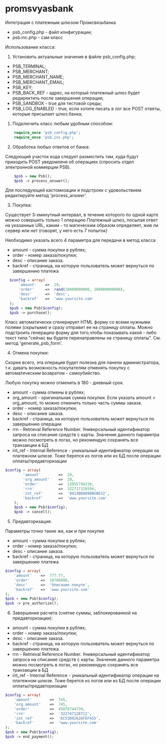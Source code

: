 promsvyasbank
=============

Интеграция с платежным шлюзом Промсвязьбанка

- psb_config.php - файл конфигурации;
- psb.inc.php - сам класс

Использование класса:

1) Установить актуальные значения в файле psb_config.php;
 - PSB_TERMINAL;
 - PSB_MERCHANT;
 - PSB_MERCHANT_NAME;
 - PSB_MERCHANT_EMAIL;
 - PSB_KEY;
 - PSB_BACK_REF - адрес, на который платежный шлюз будет редиректить после завершения операции;
 - PSB_SANDBOX - true для тестовой среды;
 - PSB_LOG_ENABLED - true, если хотите писать в лог все POST ответы, которые присылает шлюз банка;
 
1) Подключить класс любым удобным способом:
```php
    require_once 'psb_config.php';
    require_once 'psb.inc.php';
```
2) Обработка любых ответов от банка:

Следующий участок кода следует разместить там, куда будут приходить POST уведомленя об операциях (спросить отдел электронной коммерции PSB).

```php
    $psb = new Psb();
    $psb -> process_answer();
```

Для последующей кастомизации и подстроек с удовольствием редактируйте метод 'process_answer'.

3) Покупка:

Существует 3-хминутный интервал, в течение которого по одной карте можно совершить только 1 операцию
Платежный шлюз, посылая ответ на указанные URL, каким - то магическим образом определяет, жив ли сервер или нет (говорят, у него есть 7 попыток)

Необходимо указать всего 4 параметра для передачи в метод класса
- amount - сумма покупки в рублях;
- order - номер заказа/покупки;
- desc - описание заказа.
- backref - страница, на которую пользователь может вернуться по завершению платежа

```php
  $config = array(
      'amount'    =>  29,
      'order'     =>  rand(10000000000, 100000000000),
      'desc'      =>  'desc',
      'backref'   =>  'www.yoursite.com'
  );
  $psb = new Psb($config);
  $psb -> purchase();

```
Класс автоматически сгенерирует HTML форму со всеми нужными полями (скрытыми) и сразу отправит ее на страницу оплаты.
Можно подстроить генерацию форму для того,чтобы показывать какой - либо текст типа "сейчас вы будете перенаправлены на страницу оплаты".
См. метод 'generate_psb_form'.

4) Отмена покупки:

Скорее всего, эта операция будет полезна для панели администратора, т.к. давать возможность покупателям отменять покупку с автоматическим возвратом - самоубийство.

Любую покупку можно отменить в 180 - дневный срок.

- amount - сумма отмены в рублях;
- org_amount -  оригинальная сумма покупки. Если указать amount < org_amount, то можно отменить только часть суммы заказа.
- order - номер заказа/покупки;
- desc - описание заказа.
- backref - страница, на которую пользователь может вернуться по завершению операции
- rrn - Retrieval Reference Number. Универсальный идентификатор запроса на списание средств с карты. Значение данного параметра можно посмотреть в логах, но рекомендую сохранять все транзакции в БД
- int_ref - Internal Reference - уникальный идентификатор операции на платежном шлюзе. Тоже берется из логов или из БД после операции оплаты/предавторизации

```php
$config = array(
        'amount'        =>  29,
        'org_amount'    =>  29,
        'order'         =>  15955794239,
        'rrn'           =>  322717128594,
        'int_ref'       =>  '0413BDA090B5BE32',
        'backref'       =>  'www.yoursite.com'
    );
    $psb = new Psb($config);
    $psb -> cancel();
```
5) Предавторизация:

Параметры точно такие же, как и при покупке

- amount - сумма покупки в рублях;
- order - номер заказа/покупки;
- desc - описание заказа.
- backref - страница, на которую пользователь может вернуться по завершению платежа

```php
$config = array(
    'amount'    =>  777.77,
    'order'     =>  10788808,
    'desc'      =>  'Описание покупк',
    'backref'   =>  'www.yoursite.com'
);
$psb = new Psb($config);
$psb -> pre_authorize();
```
6) Завершение расчета (снятие суммы, заблокированной на предавторизации):

- amount - сумма покупки в рублях;
- order - номер заказа/покупки;
- desc - описание заказа.
- backref - страница, на которую пользователь может вернуться по завершению платежа
- rrn - Retrieval Reference Number. Универсальный идентификатор запроса на списание средств с карты. Значение данного параметра можно посмотреть в логах, но рекомендую сохранять все транзакции в БД
- int_ref - Internal Reference - уникальный идентификатор операции на платежном шлюзе. Тоже берется из логов или из БД после операции оплаты/предавторизации

```php
$config = array(
    'amount'        =>  745,
    'org_amount'    =>  745,
    'order'         =>  45070744739,
    'rrn'           =>  '322747128712',
    'int_ref'       =>  '6C53D92626FEF455',
    'backref'       =>  'www.yoursite.com'
);
$psb = new Psb($config);
$psb -> end_payment();
```

